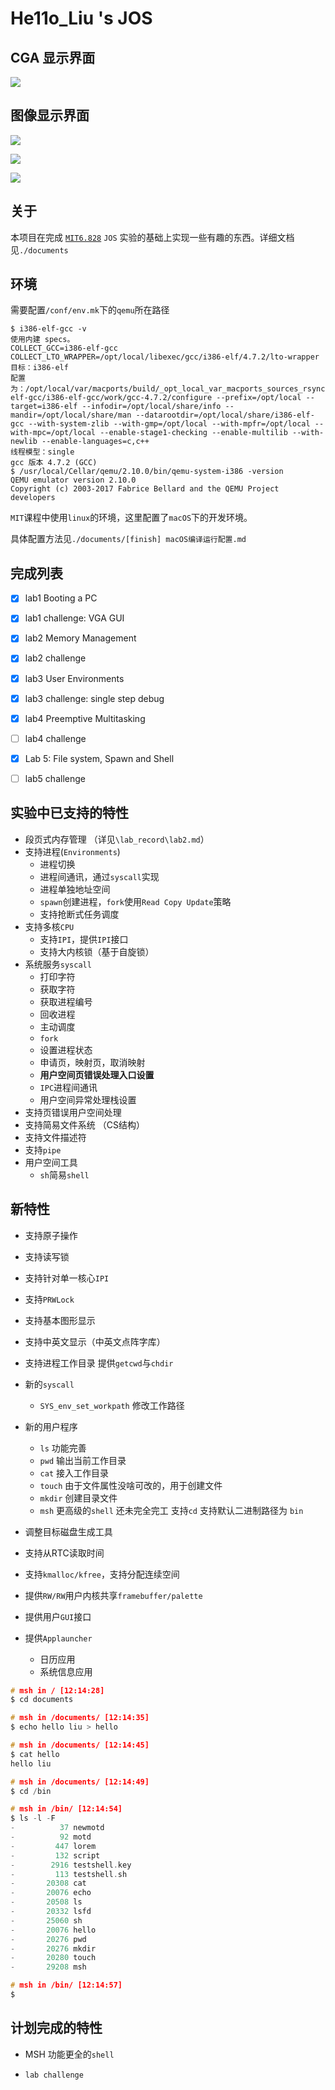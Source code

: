 # He11o_Liu 's JOS

## CGA 显示界面

![](./documents/img/cga.png)

## 图像显示界面

![](./documents/img/GUI1.png)

![](./documents/img/GUI2.png)

![](./documents/img/GUI3.png)



## 关于

本项目在完成 [`MIT6.828`](https://pdos.csail.mit.edu/6.828/2016/) `JOS` 实验的基础上实现一些有趣的东西。详细文档见`./documents`

## 环境

需要配置`/conf/env.mk`下的`qemu`所在路径

```shell
$ i386-elf-gcc -v
使用内建 specs。
COLLECT_GCC=i386-elf-gcc
COLLECT_LTO_WRAPPER=/opt/local/libexec/gcc/i386-elf/4.7.2/lto-wrapper
目标：i386-elf
配置为：/opt/local/var/macports/build/_opt_local_var_macports_sources_rsync.macports.org_macports_release_tarballs_ports_cross_i386-elf-gcc/i386-elf-gcc/work/gcc-4.7.2/configure --prefix=/opt/local --target=i386-elf --infodir=/opt/local/share/info --mandir=/opt/local/share/man --datarootdir=/opt/local/share/i386-elf-gcc --with-system-zlib --with-gmp=/opt/local --with-mpfr=/opt/local --with-mpc=/opt/local --enable-stage1-checking --enable-multilib --with-newlib --enable-languages=c,c++
线程模型：single
gcc 版本 4.7.2 (GCC)
$ /usr/local/Cellar/qemu/2.10.0/bin/qemu-system-i386 -version
QEMU emulator version 2.10.0
Copyright (c) 2003-2017 Fabrice Bellard and the QEMU Project developers
```

`MIT`课程中使用`linux`的环境，这里配置了`macOS`下的开发环境。

具体配置方法见`./documents/[finish] macOS编译运行配置.md`

## 完成列表

- [x] lab1 Booting a PC
- [x] lab1 challenge: VGA GUI
- [x] lab2 Memory Management
- [x] lab2 challenge
- [x] lab3 User Environments
- [x] lab3 challenge: single step debug
- [x] lab4 Preemptive Multitasking
- [ ] lab4 challenge
- [x] Lab 5: File system, Spawn and Shell
- [ ] lab5 challenge




## 实验中已支持的特性

- 段页式内存管理 （详见`\lab_record\lab2.md`）
- 支持进程(`Environments`)
  - 进程切换
  - 进程间通讯，通过`syscall`实现
  - 进程单独地址空间
  - `spawn`创建进程，`fork`使用`Read Copy Update`策略
  - 支持抢断式任务调度
- 支持多核`CPU`
  - 支持`IPI`，提供`IPI`接口
  - 支持大内核锁（基于自旋锁）
- 系统服务`syscall`
  - 打印字符
  - 获取字符
  - 获取进程编号
  - 回收进程
  - 主动调度
  - `fork`
  - 设置进程状态
  - 申请页，映射页，取消映射
  - **用户空间页错误处理入口设置**
  - `IPC`进程间通讯
  - 用户空间异常处理栈设置
- 支持页错误用户空间处理
- 支持简易文件系统 （CS结构）
- 支持文件描述符
- 支持`pipe`
- 用户空间工具
  - `sh`简易`shell`


## 新特性

- 支持原子操作
- 支持读写锁
- 支持针对单一核心`IPI`
- 支持`PRWLock`
- 支持基本图形显示
- 支持中英文显示（中英文点阵字库）
- 支持进程工作目录 提供`getcwd`与`chdir`
- 新的`syscall`

  - `SYS_env_set_workpath` 修改工作路径
- 新的用户程序

  - `ls` 功能完善
  - `pwd` 输出当前工作目录
  - `cat` 接入工作目录
  - `touch` 由于文件属性没啥可改的，用于创建文件
  - `mkdir` 创建目录文件
  - `msh` 更高级的`shell` 还未完全完工 支持`cd` 支持默认二进制路径为 `bin`
- 调整目标磁盘生成工具
- 支持从RTC读取时间
- 支持`kmalloc/kfree`，支持分配连续空间
- 提供`RW/RW`用户内核共享`framebuffer/palette`
- 提供用户`GUI`接口
- 提供`Applauncher`
  - 日历应用
  - 系统信息应用


```c
# msh in / [12:14:28]
$ cd documents

# msh in /documents/ [12:14:35]
$ echo hello liu > hello

# msh in /documents/ [12:14:45]
$ cat hello
hello liu

# msh in /documents/ [12:14:49]
$ cd /bin

# msh in /bin/ [12:14:54]
$ ls -l -F
-          37 newmotd
-          92 motd
-         447 lorem
-         132 script
-        2916 testshell.key
-         113 testshell.sh
-       20308 cat
-       20076 echo
-       20508 ls
-       20332 lsfd
-       25060 sh
-       20076 hello
-       20276 pwd
-       20276 mkdir
-       20280 touch
-       29208 msh

# msh in /bin/ [12:14:57]
$ 
```

## 计划完成的特性

- MSH 功能更全的`shell`

- `lab challenge`